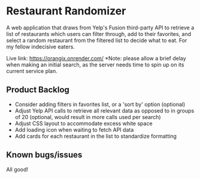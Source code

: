 # Restaurant Randomizer
A web application that draws from Yelp's Fusion third-party API to retrieve a list of restaurants which users can filter through, add to their favorites, and select a random restaurant from the filtered list to decide what to eat. For my fellow indecisive eaters.

Live link: https://orangix.onrender.com/
*Note: please allow a brief delay when making an initial search, as the server needs time to spin up on its current service plan.

## Product Backlog
- Consider adding filters in favorites list, or a 'sort by' option (optional)
- Adjust Yelp API calls to retrieve all relevant data as opposed to in groups of 20 (optional, would result in more calls used per search)
- Adjust CSS layout to accommodate excess white space
- Add loading icon when waiting to fetch API data
- Add cards for each restaurant in the list to standardize formatting

## Known bugs/issues
All good!
